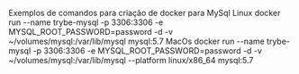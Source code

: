 Exemplos de comandos para criação de docker para MySql
Linux
docker run --name trybe-mysql -p 3306:3306 -e MYSQL_ROOT_PASSWORD=password -d -v ~/volumes/mysql:/var/lib/mysql mysql:5.7
MacOs
docker run --name trybe-mysql -p 3306:3306 -e MYSQL_ROOT_PASSWORD=password -d -v ~/volumes/mysql:/var/lib/mysql --platform linux/x86_64 mysql:5.7
